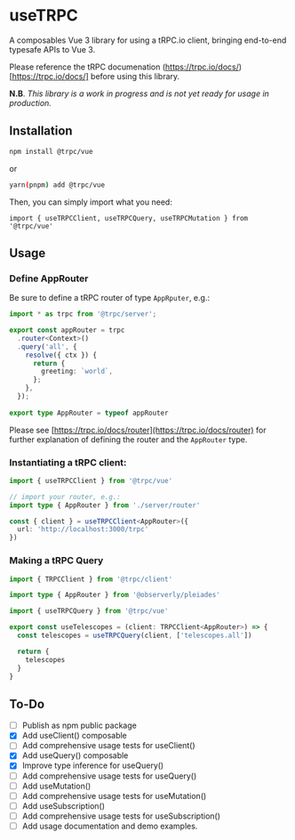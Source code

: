 # useTRPC

A composables Vue 3 library for using a tRPC.io client, bringing end-to-end typesafe APIs to Vue 3.

Please reference the tRPC documenation (https://trpc.io/docs/)[https://trpc.io/docs/] before using this library.

**N.B**. *This library is a work in progress and is not yet ready for usage in production.*

## Installation

```bash
npm install @trpc/vue
```

or

```bash
yarn(pnpm) add @trpc/vue
```

Then, you can simply import what you need:

```
import { useTRPCClient, useTRPCQuery, useTRPCMutation } from '@trpc/vue'
```

## Usage

### Define AppRouter

Be sure to define a tRPC router of type `AppRputer`, e.g.:

```ts
import * as trpc from '@trpc/server';

export const appRouter = trpc
  .router<Context>()
  .query('all', {
    resolve({ ctx }) {
      return {
        greeting: `world`,
      };
    },
  });
  
export type AppRouter = typeof appRouter
```

Please see [https://trpc.io/docs/router](https://trpc.io/docs/router) for further explanation of defining the router and the `AppRouter` type.

### Instantiating a tRPC client:

```ts
import { useTRPCClient } from '@trpc/vue'

// import your router, e.g.:
import type { AppRouter } from './server/router'

const { client } = useTRPCClient<AppRouter>({
  url: 'http://localhost:3000/trpc'
})
```

### Making a tRPC Query

```ts
import { TRPCClient } from '@trpc/client'

import type { AppRouter } from '@observerly/pleiades'

import { useTRPCQuery } from '@trpc/vue'

export const useTelescopes = (client: TRPCClient<AppRouter>) => {
  const telescopes = useTRPCQuery(client, ['telescopes.all'])

  return {
    telescopes
  }
}
```

## To-Do

- [ ] Publish as npm public package
- [X] Add useClient() composable
- [ ] Add comprehensive usage tests for useClient()
- [X] Add useQuery() composable
- [X] Improve type inference for useQuery()
- [ ] Add comprehensive usage tests for useQuery()
- [ ] Add useMutation()
- [ ] Add comprehensive usage tests for useMutation()
- [ ] Add useSubscription()
- [ ] Add comprehensive usage tests for useSubscription()
- [ ] Add usage documentation and demo examples.
